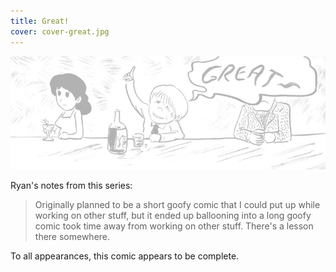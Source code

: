 ```yaml
---
title: Great!
cover: cover-great.jpg
---
```


![](greatlogo.jpg "Ryan's cover for Great!, featuring the main character at the bar.")

Ryan's notes from this series:

> Originally planned to be a short goofy comic that I could put up while working on other stuff, but it ended up ballooning into a long goofy comic took time away from working on other stuff. There's a lesson there somewhere.

To all appearances, this comic appears to be complete.
